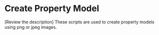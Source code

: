 # Create Property Model

[Review the description]
These scripts are used to create property models using png or jpeg images.